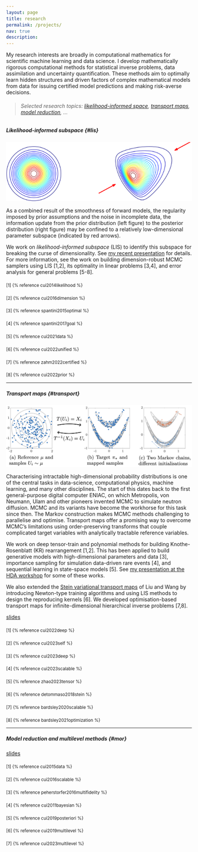 ```yaml
---
layout: page
title: research
permalink: /projects/
nav: true
description: 
---
```


My research interests are broadly in computational mathematics for scientific machine learning and data science. I develop mathematically rigorous computational methods for statistical inverse problems, data assimilation and uncertainty quantification. These methods aim to optimally learn hidden structures and driven factors of complex mathematical models from data for issuing certified model predictions and making risk-averse decisions.
 
> ###### Selected research topics: [likelihood-informed space](#lis), [transport maps](#transport), [model reduction](#mor), ...

##### **Likelihood-informed subspace** {#lis}

<img src="/assets/img/changeFromThePrior_x.png"  width="600" height="auto">

As a combined result of the smoothness of forward models, the regularity imposed by prior assumptions and the noise in incomplete data, the information update from the prior distribution (left figure) to the posterior distribution (right figure) may be confined to a relatively low-dimensional parameter subspace (indicated by red arrows).

We work on *likelihood-informed subspace* (LIS) to identify this subspace for breaking the curse of dimensionality. See [my recent presentation](/assets/pdf/lis-dtu.pdf) for details. For more information, see the work on building dimension-robust MCMC samplers using LIS [1,2], its optimality in linear problems [3,4], and error analysis for general problems [5-8].


<sub>[1] {% reference cui2014likelihood %}</sub>

<sub>[2] {% reference cui2016dimension %}</sub>

<sub>[3] {% reference spantini2015optimal %}</sub>

<sub>[4] {% reference spantini2017goal %}</sub>

<sub>[5] {% reference cui2021data %}</sub>

<sub>[6] {% reference cui2022unified %}</sub>

<sub>[7] {% reference zahm2022certified %}</sub>

<sub>[8] {% reference cui2022prior %}</sub>

---

##### **Transport maps** {#transport}

<img src="/assets/img/transport-2d.png"  width="600" height="auto">

Characterising intractable high-dimensional probability distributions is one of the central tasks in data-science, computational physics, machine learning, and many other disciplines. The start of this dates back to the first general-purpose digital computer ENIAC, on which Metropolis, von Neumann, Ulam and other pioneers invented MCMC to simulate neutron diffusion. MCMC and its variants have become the workhorse for this task since then. The Markov construction makes MCMC methods challenging to parallelise and optimise. Transport maps offer a promising way to overcome MCMC’s limitations using order-preserving transforms that couple complicated target variables with analytically tractable reference variables.

We work on deep tensor-train and polynomial methods for building Knothe-Rosenblatt (KR) rearrangement [1,2]. This has been applied to build generative models with high-dimensional parameters and data [3], importance sampling for simulation data-driven rare events [4], and sequential learning in state-space models [5]. See [my presentation at the HDA workshop](/assets/pdf/dirt-hda.pdf) for some of these works. 

We also extended the [Stein variational transport maps](https://proceedings.neurips.cc/paper/2016/hash/b3ba8f1bee1238a2f37603d90b58898d-Abstract.html) of Liu and Wang by introducing Newton-type training algorithms and using LIS methods to design the reproducing kernels [6]. We developed optimisation-based transport maps for infinite-dimensional hierarchical inverse problems [7,8].

[slides](/assets/pdf/dirt-hda.pdf)


<sub>[1] {% reference cui2022deep %}</sub>

<sub>[2] {% reference cui2023self %}</sub>

<sub>[3] {% reference cui2023deep %}</sub>

<sub>[4] {% reference cui2023scalable %}</sub>

<sub>[5] {% reference zhao2023tensor %}</sub>

<sub>[6] {% reference detommaso2018stein %}</sub>

<sub>[7] {% reference bardsley2020scalable %}</sub>

<sub>[8] {% reference bardsley2021optimization %}</sub>

---

##### **Model reduction and multilevel methods** {#mor}

[slides](/assets/pdf/adaptive_rom.pdf)

<sub>[1] {% reference cui2015data %}</sub>

<sub>[2] {% reference cui2016scalable %}</sub>

<sub>[3] {% reference peherstorfer2016multifidelity %}</sub>

<sub>[4] {% reference cui2011bayesian %}</sub>

<sub>[5] {% reference cui2019posteriori %}</sub>

<sub>[6] {% reference cui2019multilevel %}</sub>

<sub>[7] {% reference cui2023multilevel %}</sub>